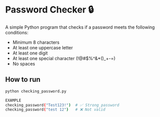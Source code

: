 # Password Checker 🔒

A simple Python program that checks if a password meets the following conditions:

- Minimum 8 characters
- At least one uppercase letter
- At least one digit
- At least one special character (!@#$%^&*()_+-=)
- No spaces

## How to run

```bash
python checking_password.py

EXAMPLE
checking_password("Test123!")  # ✅ Strong password
checking_password("test 12")   # ❌ Not valid